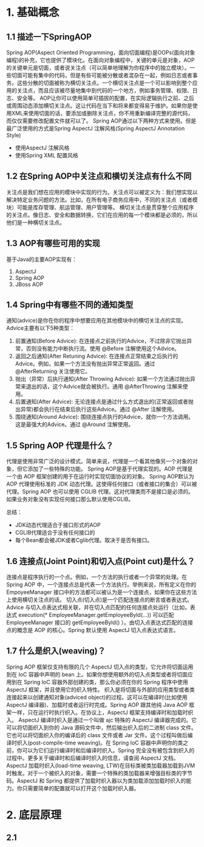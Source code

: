
# 1. 基础概念

## 1.1 描述一下SpringAOP

Spring AOP(Aspect Oriented Programming，面向切面编程)是OOPs(面向对象编程)的补充，它也提供了模块化。在面向对象编程中，关键的单元是对象，AOP的关键单元是切面，或者说关注点（可以简单地理解为你程序中的独立模块）。一些切面可能有集中的代码，但是有些可能被分散或者混杂在一起，例如日志或者事务。这些分散的切面被称为横切关注点。一个横切关注点是一个可以影响到整个应用的关注点，而且应该被尽量地集中到代码的一个地方，例如事务管理、权限、日志、安全等。
AOP让你可以使用简单可插拔的配置，在实际逻辑执行之前、之后或周围动态添加横切关注点。这让代码在当下和将来都变得易于维护。如果你是使用XML来使用切面的话，要添加或删除关注点，你不用重新编译完整的源代码，而仅仅需要修改配置文件就可以了。
Spring AOP通过以下两种方式来使用。但是最广泛使用的方式是Spring AspectJ 注解风格(Spring AspectJ Annotation Style)

- 使用AspectJ 注解风格
- 使用Spring XML 配置风格

## 1.2 在Spring AOP中关注点和横切关注点有什么不同

关注点是我们想在应用的模块中实现的行为。关注点可以被定义为：我们想实现以解决特定业务问题的方法。比如，在所有电子商务应用中，不同的关注点（或者模块）可能是库存管理、航运管理、用户管理等。
横切关注点是贯穿整个应用程序的关注点。像日志、安全和数据转换，它们在应用的每一个模块都是必须的，所以他们是一种横切关注点。

## 1.3 AOP有哪些可用的实现

基于Java的主要AOP实现有：

1. AspectJ
2. Spring AOP
3. JBoss AOP

## 1.4 Spring中有哪些不同的通知类型

通知(advice)是你在你的程序中想要应用在其他模块中的横切关注点的实现。Advice主要有以下5种类型：

1. 前置通知(Before Advice): 在连接点之前执行的Advice，不过除非它抛出异常，否则没有能力中断执行流。使用 @Before 注解使用这个Advice。
2. 返回之后通知(After Retuning Advice): 在连接点正常结束之后执行的Advice。例如，如果一个方法没有抛出异常正常返回。通过 @AfterReturning 关注使用它。
3. 抛出（异常）后执行通知(After Throwing Advice): 如果一个方法通过抛出异常来退出的话，这个Advice就会被执行。通用 @AfterThrowing 注解来使用。
4. 后置通知(After Advice): 无论连接点是通过什么方式退出的(正常返回或者抛出异常)都会执行在结束后执行这些Advice。通过 @After 注解使用。
5. 围绕通知(Around Advice): 围绕连接点执行的Advice，就你一个方法调用。这是最强大的Advice。通过 @Around 注解使用。

## 1.5 Spring AOP 代理是什么？

代理是使用非常广泛的设计模式。简单来说，代理是一个看其他像另一个对象的对象，但它添加了一些特殊的功能。
Spring AOP是基于代理实现的。AOP 代理是一个由 AOP 框架创建的用于在运行时实现切面协议的对象。
Spring AOP默认为 AOP 代理使用标准的 JDK 动态代理。这使得任何接口（或者接口的集合）可以被代理。Spring AOP 也可以使用 CGLIB 代理。这对代理类而不是接口是必须的。
如果业务对象没有实现任何接口那么默认使用CGLIB。

总结：

- JDK动态代理适合于接口形式的AOP
- CGLIB代理适合于没有任何接口的
- 每个Bean都会被JDK或者Cglib代理。取决于是否有接口。


## 1.6 连接点(Joint Point)和切入点(Point cut)是什么？

 连接点是程序执行的一个点。例如，一个方法的执行或者一个异常的处理。在 Spring AOP 中，一个连接点总是代表一个方法执行。举例来说，所有定义在你的 EmpoyeeManager 接口中的方法都可以被认为是一个连接点，如果你在这些方法上使用横切关注点的话。
 切入点(切入点)是一个匹配连接点的断言或者表达式。Advice 与切入点表达式相关联，并在切入点匹配的任何连接点处运行（比如，表达式 execution(* EmployeeManager.getEmployeeById(...)) 可以匹配 EmployeeManager 接口的 getEmployeeById() ）。由切入点表达式匹配的连接点的概念是 AOP 的核心。Spring 默认使用 AspectJ 切入点表达式语言。
 
 ## 1.7 什么是织入(weaving)？
 
 Spring AOP 框架仅支持有限的几个 AspectJ 切入点的类型，它允许将切面运用到在 IoC 容器中声明的 bean 上。如果你想使用额外的切入点类型或者将切面应用到在 Spring IoC 容器外部创建的类，那么你必须在你的 Spring 程序中使用 AspectJ 框架，并且使用它的织入特性。
 织入是将切面与外部的应用类型或者类连接起来以创建通知对象(adviced object)的过程。这可以在编译时(比如使用 AspectJ 编译器)、加载时或者运行时完成。Spring AOP 跟其他纯 Java AOP 框架一样，只在运行时执行织入。在协议上，AspectJ 框架支持编译时和加载时织入。
 AspectJ 编译时织入是通过一个叫做 ajc 特殊的 AspectJ 编译器完成的。它可以将切面织入到你的 Java 源码文件中，然后输出织入后的二进制 class 文件。它也可以将切面织入你的编译后的 class 文件或者 Jar 文件。这个过程叫做后编译时织入(post-compile-time weaving)。在 Spring IoC 容器中声明你的类之前，你可以为它们运行编译时和后编译时织入。Spring 完全没有被包含到织入的过程中。更多关于编译时和后编译时织入的信息，请查阅 AspectJ 文档。
 AspectJ 加载时织入(load-time weaving, LTW)在目标类被类加载器加载到JVM时触发。对于一个被织入的对象，需要一个特殊的类加载器来增强目标类的字节码。AspectJ 和 Spring 都提供了加载时织入器以为类加载添加加载时织入的能力。你只需要简单的配置就可以打开这个加载时织入器。
 
 # 2. 底层原理
 
 ## 2.1 
 